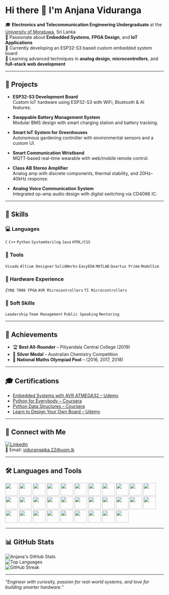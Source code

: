 # Hi there 👋 I'm Anjana Viduranga

🎓 **Electronics and Telecommunication Engineering Undergraduate** at the [University of Moratuwa](https://uom.lk), Sri Lanka  
🚀 Passionate about **Embedded Systems**, **FPGA Design**, and **IoT Applications**  
🔭 Currently developing an ESP32-S3 based custom embedded system board  
🌱 Learning advanced techniques in **analog design**, **microcontrollers**, and **full-stack web development**

---

## 🔧 Projects

- **ESP32-S3 Development Board**  
  Custom IoT hardware using ESP32-S3 with WiFi, Bluetooth & AI features.

- **Swappable Battery Management System**  
  Modular BMS design with smart charging station and battery tracking.

- **Smart IoT System for Greenhouses**  
  Autonomous gardening controller with environmental sensors and a custom UI.

- **Smart Communication Wristband**  
  MQTT-based real-time wearable with web/mobile remote control.

- **Class AB Stereo Amplifier**  
  Analog amp with discrete components, thermal stability, and 20Hz–40kHz response.

- **Analog Voice Communication System**  
  Integrated op-amp audio design with digital switching via CD4066 IC.

---

## 🧠 Skills

### 💻 Languages
`C` `C++` `Python` `SystemVerilog` `Java` `HTML/CSS`

### 🔩 Tools
`Vivado` `Altium Designer` `SolidWorks` `EasyEDA` `MATLAB` `Quartus Prime` `ModelSim`

### 🧰 Hardware Experience
`ZYNQ 7000 FPGA` `AVR Microcontrollers` `TI Microcontrollers`

### 🤝 Soft Skills
`Leadership` `Team Management` `Public Speaking` `Mentoring`

---

## 🏅 Achievements

- 🏆 **Best All-Rounder** – Piliyandala Central College (2019)
- 🥈 **Silver Medal** – Australian Chemistry Competition
- 🧠 **National Maths Olympiad Pool** – (2016, 2017, 2018)

---

## 🎓 Certifications

- [Embedded Systems with AVR ATMEGA32 – Udemy](https://udemy-certificate.s3.amazonaws.com/pdf/UC-f11d701f-756b-4c19-97e6-c01145c9dbd9.pdf)
- [Python for Everybody – Coursera](https://coursera.org/share/7cc1bc580809bb96be4290649c332805)
- [Python Data Structures – Coursera](https://coursera.org/share/548f34cd72b5cae2c2f454de320bf23b)
- [Learn to Design Your Own Board – Udemy](https://www.udemy.com/certificate/UC-72f54aeb-1244-4069-99fb-a7efe322ac67/)

---

## 🤝 Connect with Me

[![LinkedIn](https://img.shields.io/badge/-LinkedIn-blue?style=flat&logo=linkedin)](https://www.linkedin.com/in/anjana-viduranga-292153292/)  
📧 Email: vidurangajka.22@uom.lk

---

## 🛠️ Languages and Tools
<img src="https://cdn.jsdelivr.net/gh/devicons/devicon/icons/javascript/javascript-original.svg" width="40"/>
<img src="https://cdn.jsdelivr.net/gh/devicons/devicon/icons/typescript/typescript-original.svg" width="40"/>
<img src="https://cdn.jsdelivr.net/gh/devicons/devicon/icons/react/react-original.svg" width="40"/>
<img src="https://cdn.jsdelivr.net/gh/devicons/devicon/icons/vuejs/vuejs-original.svg" width="40"/>
<img src="https://cdn.jsdelivr.net/gh/devicons/devicon/icons/angularjs/angularjs-original.svg" width="40"/>
<img src="https://cdn.jsdelivr.net/gh/devicons/devicon/icons/nodejs/nodejs-original.svg" width="40"/>
<img src="https://cdn.jsdelivr.net/gh/devicons/devicon/icons/express/express-original.svg" width="40"/>
<img src="https://cdn.jsdelivr.net/gh/devicons/devicon/icons/django/django-plain.svg" width="40"/>
<img src="https://cdn.jsdelivr.net/gh/devicons/devicon/icons/flask/flask-original.svg" width="40"/>
<img src="https://cdn.jsdelivr.net/gh/devicons/devicon/icons/docker/docker-original.svg" width="40"/>
<img src="https://cdn.jsdelivr.net/gh/devicons/devicon/icons/kubernetes/kubernetes-plain.svg" width="40"/>
<img src="https://cdn.jsdelivr.net/gh/devicons/devicon/icons/terraform/terraform-original.svg" width="40"/>
<img src="https://cdn.jsdelivr.net/gh/devicons/devicon/icons/ansible/ansible-original.svg" width="40"/>
<img src="https://cdn.jsdelivr.net/gh/devicons/devicon/icons/mysql/mysql-original.svg" width="40"/>
<img src="https://cdn.jsdelivr.net/gh/devicons/devicon/icons/postgresql/postgresql-original.svg" width="40"/>
<img src="https://cdn.jsdelivr.net/gh/devicons/devicon/icons/mongodb/mongodb-original.svg" width="40"/>
<img src="https://cdn.jsdelivr.net/gh/devicons/devicon/icons/redis/redis-original.svg" width="40"/>
<img src="https://cdn.jsdelivr.net/gh/devicons/devicon/icons/graphql/graphql-plain.svg" width="40"/>
<img src="https://cdn.jsdelivr.net/gh/devicons/devicon/icons/ruby/ruby-original.svg" width="40"/>
<img src="https://cdn.jsdelivr.net/gh/devicons/devicon/icons/rails/rails-original-wordmark.svg" width="40"/>
<img src="https://cdn.jsdelivr.net/gh/devicons/devicon/icons/swift/swift-original.svg" width="40"/>
<img src="https://cdn.jsdelivr.net/gh/devicons/devicon/icons/flutter/flutter-original.svg" width="40"/>
<img src="https://cdn.jsdelivr.net/gh/devicons/devicon/icons/go/go-original.svg" width="40"/>
<img src="https://cdn.jsdelivr.net/gh/devicons/devicon/icons/csharp/csharp-original.svg" width="40"/>
<img src="https://cdn.jsdelivr.net/gh/devicons/devicon/icons/php/php-original.svg" width="40"/>
<img src="https://cdn.jsdelivr.net/gh/devicons/devicon/icons/linux/linux-original.svg" width="40"/>
<img src="https://cdn.jsdelivr.net/gh/devicons/devicon/icons/bash/bash-original.svg" width="40"/>
<img src="https://cdn.jsdelivr.net/gh/devicons/devicon/icons/powershell/powershell-original.svg" width="40"/>
<img src="https://cdn.jsdelivr.net/gh/devicons/devicon/icons/git/git-original.svg" width="40"/>
<img src="https://cdn.jsdelivr.net/gh/devicons/devicon/icons/github/github-original.svg" width="40"/>
<img src="https://cdn.jsdelivr.net/gh/devicons/devicon/icons/vscode/vscode-original.svg" width="40"/>



---

## 📊 GitHub Stats

![Anjana's GitHub Stats](https://github-readme-stats.vercel.app/api?username=anjanaviduranga&show_icons=true&theme=radical)  
![Top Languages](https://github-readme-stats.vercel.app/api/top-langs/?username=anjanaviduranga&layout=compact&theme=radical)  
![GitHub Streak](https://streak-stats.demolab.com?user=anjanaviduranga&theme=radical&date_format=M%20j%5B%2C%20Y%5D)

---

_“Engineer with curiosity, passion for real-world systems, and love for building smarter hardware.”_
